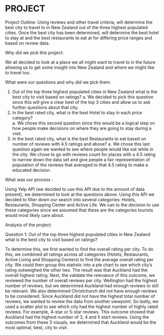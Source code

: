 # PROJECT
Project Outline: Using reviews and other travel criteria, will determine the best city to travel to in New Zealand out of the three highest populated cities. Once the best city has been determined, will determine the best hotel to stay at and the best restaurants to eat at for differing price ranges and based on review data. 

Why did we pick this project:

We all decided to look at a place we all might want to travel to in the future allowing us to get some insight into New Zealand and where we might like to travel too. 

What were our questions and why did we pick them:

1)	Out of the top three highest populated cities in New Zealand what is the best city to visit based on ratings?
a.	We decided to pick this question since this will give a clear best of the top 3 cities and allow us to ask further questions about that city. 
2)	In the best rated city, what is the best Hotel to stay in each price category?   
a.	We chose this second question since this would be a logical step on how people make decisions on where they are going to stay during a visit. 
3)	In the best rated city, what is the best Restaurants to eat based on number of reviews with 4.5 ratings and above?
a.	We chose this last question again we wanted to see where people would like eat while in the city. We chose to go with reviews count for places with a 4.5 rating to narrow down the data set and give people a fair representation of population of the reviews that averaged to that 4.5 rating to make a educated decision. 

What was our process :

Using Yelp API (we decided to use this API due to the amount of data present), we determined to look at the questions above. Using this API we decided to filter down our search into several categories: Hotels, Restaurants, Shopping Center and Active Life. We can to the decision to use these categories since we assumed that these are the categories tourists would most likely care about. 


Analysis of the project:

Question 1: Out of the top three highest populated cities in New Zealand what is the best city to visit based on ratings?

To determine this, we first wanted to find the overall rating per city. To do this, we combined all ratings across all categories (Hotels, Restaurants, Active Living and Shopping Centers) to find the average overall rating per city. We could then group this statistic into a pie chart to see which city’s rating outweighed the other two. The result was that Auckland had the overall highest rating.
Next, the validate the relevance of this outcome, we reviewed the number of overall reviews per city. Wellington had the highest number of reviews, but we determined Auckland had enough reviews to still be relevant. We also determined Christchurch did not have enough reviews to be considered.
Since Auckland did not have the highest total number of reviews, we wanted to review the data from another viewpoint. So lastly, we used a scatter plot to see which city had the highest number of highly rated reviews. For example, 4-star or 5-star reviews. This outcome showed that Auckland had the highest number of 3, 4 and 5 start reviews.
Using the outcomes from these 3 visuals, we determined that Auckland would be the most optimal, best, city to visit .

